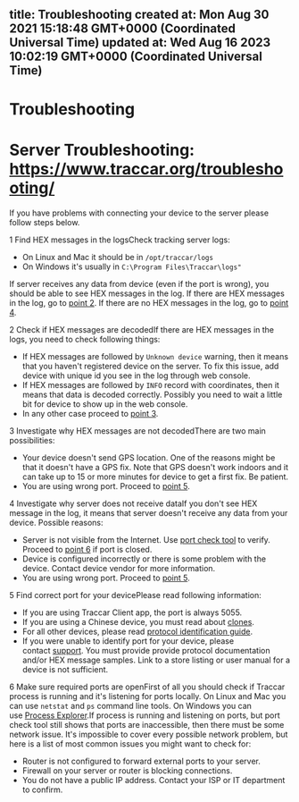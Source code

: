 
title: Troubleshooting
created at: Mon Aug 30 2021 15:18:48 GMT+0000 (Coordinated Universal Time)
updated at: Wed Aug 16 2023 10:02:19 GMT+0000 (Coordinated Universal Time)
---

# Troubleshooting

# Server Troubleshooting: <https://www.traccar.org/troubleshooting/>

If you have problems with connecting your device to the server please follow steps below.

1 Find HEX messages in the logsCheck tracking server logs:

-   On Linux and Mac it should be in `/opt/traccar/logs`
-   On Windows it's usually in `C:\Program Files\Traccar\logs"`

If server receives any data from device (even if the port is wrong), you should be able to see HEX messages in the log. If there are HEX messages in the log, go to [point 2](https://www.traccar.org/troubleshooting/#point-2). If there are no HEX messages in the log, go to [point 4](https://www.traccar.org/troubleshooting/#point-4).

2 Check if HEX messages are decodedIf there are HEX messages in the logs, you need to check following things:

-   If HEX messages are followed by `Unknown device` warning, then it means that you haven't registered device on the server. To fix this issue, add device with unique id you see in the log through web console.
-   If HEX messages are followed by `INFO` record with coordinates, then it means that data is decoded correctly. Possibly you need to wait a little bit for device to show up in the web console.
-   In any other case proceed to [point 3](https://www.traccar.org/troubleshooting/#point-3).

3 Investigate why HEX messages are not decodedThere are two main possibilities:

-   Your device doesn't send GPS location. One of the reasons might be that it doesn't have a GPS fix. Note that GPS doesn't work indoors and it can take up to 15 or more minutes for device to get a first fix. Be patient.
-   You are using wrong port. Proceed to [point 5](https://www.traccar.org/troubleshooting/#point-5).

4 Investigate why server does not receive dataIf you don't see HEX message in the log, it means that server doesn't receive any data from your device. Possible reasons:

-   Server is not visible from the Internet. Use [port check tool](https://www.traccar.org/port-check/) to verify. Proceed to [point 6](https://www.traccar.org/troubleshooting/#point-6) if port is closed.
-   Device is configured incorrectly or there is some problem with the device. Contact device vendor for more information.
-   You are using wrong port. Proceed to [point 5](https://www.traccar.org/troubleshooting/#point-5).

5 Find correct port for your devicePlease read following information:

-   If you are using Traccar Client app, the port is always 5055.
-   If you are using a Chinese device, you must read about [clones](https://www.traccar.org/clones/).
-   For all other devices, please read [protocol identification guide](https://www.traccar.org/identify-protocol/).
-   If you were unable to identify port for your device, please contact [support](https://www.traccar.org/support/). You must provide provide protocol documentation and/or HEX message samples. Link to a store listing or user manual for a device is not sufficient.

6 Make sure required ports are openFirst of all you should check if Traccar process is running and it's listening for ports locally. On Linux and Mac you can use `netstat` and `ps` command line tools. On Windows you can use [Process Explorer](https://docs.microsoft.com/en-us/sysinternals/downloads/process-explorer).If process is running and listening on ports, but port check tool still shows that ports are inaccessible, then there must be some network issue. It's impossible to cover every possible network problem, but here is a list of most common issues you might want to check for:

-   Router is not configured to forward external ports to your server.
-   Firewall on your server or router is blocking connections.
-   You do not have a public IP address. Contact your ISP or IT department to confirm.

          